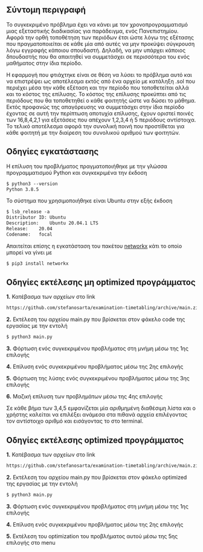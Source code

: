 ## Σύντομη περιγραφή

Το συγκεκριμένο πρόβλημα έχει να κάνει με τον χρονοπρογραμματισμό μιας εξεταστικής διαδικασίας για παράδειγμα, ενός Πανεπιστημίου. Αφορά την ορθή τοποθέτηση των περιόδων έτσι ώστε λόγω της εξέτασης που πραγματοποιείται σε κάθε μία από αυτές να μην προκύψει σύγκρουση λόγω εγγραφής κάποιου σπουδαστή. Δηλαδή, να μην υπάρχει κάποιος δπουδαστής που θα απαιτηθεί να συμμετάσχει σε περισσότερα του ενός μαθήματος στην ίδια περίοδο.

Η εφαρμογή που φτιάχτηκε είναι σε θέση να λύσει το πρόβλημα αυτό και να επιστρέψει ως αποτέλεσμα εκτός από ένα αρχείο με κατάληξη .sol που περιέχει μέσα την κάθε εξέταση και την περίοδο που τοποθετείται αλλά και το κόστος της επίλυσης. Το κόστος της επίλυσης προκύπτει από τις περιόδους που θα τοποθετηθεί ο κάθε φοιτητής ώστε να δώσει το μάθημα. Εκτός προφανώς της απαγόρευσης να συμμετάσχει στην ίδια περίοδο έχοντας σε αυτή την περίπτωση αποτυχία επίλυσης, έχουν οριστεί ποινές των 16,8,4,2,1 για εξετάσεις που απέχουν 1,2,3,4 ή 5 περιόδους αντίστοιχα. Το τελικό αποτέλεσμα αφορά την συνολική ποινή που προστίθεται για κάθε φοιτητή με την διαίρεση του συνολικού αριθμού των φοιτητών.


## Οδηγίες εγκατάστασης
Η επίλυση του προβλήματος πραγματοποιήθηκε με την γλώσσα προγραμματισμού Python και συγκεκριμένα την έκδοση
```markdown
$ python3 --version
Python 3.8.5
```
Το σύστημα που χρησιμοποιήθηκε είναι Ubuntu στην εξής έκδοση
```markdown
$ lsb_release -a
Distributor ID:	Ubuntu
Description:	Ubuntu 20.04.1 LTS
Release:	20.04
Codename:	focal
```
Απαιτείται επίσης η εγκατάσταση του πακέτου [networkx](https://networkx.org/) κάτι το οποίο μπορεί να γίνει με
```markdown
$ pip3 install networkx
```

## Οδηγίες εκτέλεσης μη optimized προγράμματος
**1.** Κατέβασμα των αρχείων στο link
```markdown
https://github.com/stefanosarta/examination-timetabling/archive/main.zip
```
**2.** Εκτέλεση του αρχείου main.py που βρίσκεται στον φάκελο code της εργασίας με την εντολή
```markdown
$ python3 main.py
```

**3.** Φόρτωση ενός συγκεκριμένου προβλήματος στη μνήμη μέσω της 1ης επιλογής

**4.** Επίλυση ενός συγκεκριμένου προβλήματος μέσω της 2ης επιλογής

**5.** Φόρτωση της λύσης ενός συγκεκριμένου προβλήματος μέσω της 3ης επιλογής

**6.** Μαζική επίλυση των προβλημάτων μέσω της 4ης επιλογής

Σε κάθε βήμα των 3,4,5 εμφανίζεται μία αριθμημένη διαθέσιμη λίστα και ο χρήστης καλείται να επιλέξει ανάμεσα στα πιθανά αρχεία επιλέγοντας τον αντίστοιχο αριθμό και εισάγοντας το στο terminal.

## Οδηγίες εκτέλεσης optimized προγράμματος
**1.** Κατέβασμα των αρχείων στο link
```markdown
https://github.com/stefanosarta/examination-timetabling/archive/main.zip
```
**2.** Εκτέλεση του αρχείου main.py που βρίσκεται στον φάκελο optimized της εργασίας με την εντολή
```markdown
$ python3 main.py
```

**3.** Φόρτωση ενός συγκεκριμένου προβλήματος στη μνήμη μέσω της 1ης επιλογής

**4.** Επίλυση ενός συγκεκριμένου προβλήματος μέσω της 2ης επιλογής

**5.** Εκτέλεση του optimization του προβλήματος αυτού μέσω της 5ης επιλογής στο menu
